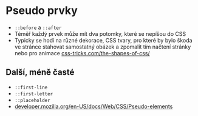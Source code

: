 # Pseudo prvky

- `::before` a `::after`
- Téměř každý prvek může mít dva potomky, které se nepíšou do CSS
- Typicky se hodí na různé dekorace, CSS tvary, pro které by bylo škoda ve stránce stahovat samostatný obázek a zpomalit tím načtení stránky nebo pro animace [css-tricks.com/the-shapes-of-css/](https://css-tricks.com/the-shapes-of-css/)

## Další, méně časté

- `::first-line`
- `::first-letter`
- `::placeholder`
- [developer.mozilla.org/en-US/docs/Web/CSS/Pseudo-elements](https://developer.mozilla.org/en-US/docs/Web/CSS/Pseudo-elements)
